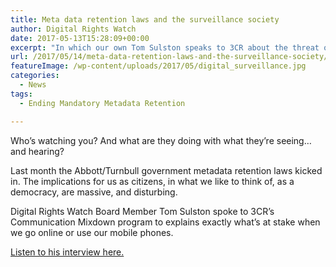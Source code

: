 ```yaml
---
title: Meta data retention laws and the surveillance society
author: Digital Rights Watch
date: 2017-05-13T15:28:09+00:00
excerpt: "In which our own Tom Sulston speaks to 3CR about the threat of Australia's meta data retention scheme."
url: /2017/05/14/meta-data-retention-laws-and-the-surveillance-society/
featureImage: /wp-content/uploads/2017/05/digital_surveillance.jpg
categories:
  - News
tags:
  - Ending Mandatory Metadata Retention

---
```

Who’s watching you? And what are they doing with what they’re seeing… and hearing?

Last month the Abbott/Turnbull government metadata retention laws kicked in. The implications for us as citizens, in what we like to think of, as a democracy, are massive, and disturbing. 

Digital Rights Watch Board Member Tom Sulston spoke to 3CR&#8217;s Communication Mixdown program to explains exactly what’s at stake when we go online or use our mobile phones.

[Listen to his interview here.][1]

 [1]: http://www.3cr.org.au/communicationmixdown/episode-201705041800/every-breathe-you-take-every-move-you-make-meta-data